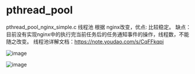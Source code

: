 # pthread_pool

pthread_pool_nginx_simple.c 线程池
    根据 nginx改变，优点: 比较稳定。 缺点：目前没有实现nginx中的执行完当前任务后的任务通知事件的操作，线程数，不能随之改变。
    线程池详解文档：https://note.youdao.com/s/CqFFkqpi

![image](https://user-images.githubusercontent.com/35031390/202134321-ad540042-1cc4-4c67-92ca-33593cfde0b8.png)

![image](https://user-images.githubusercontent.com/35031390/202135718-9da47afe-42ed-45ab-808f-e0d5cfa01a92.png)
